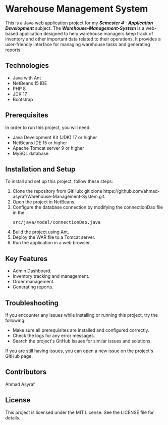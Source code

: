# Warehouse Management System
This is a Java web application project for my <i><b>Semester 4 - Application Development</b></i> subject. The <i><b>Warehouse-Management-System</b></i> is a web-based application designed to help warehouse managers keep track of inventory and other important data related to their operations. It provides a user-friendly interface for managing warehouse tasks and generating reports.

<h2>Technologies</h2>
<ul>
  <li> Java with Ant </li>
  <li> NetBeans 15 IDE </li>
  <li> PHP 8 </li>
  <li> JDK 17 </li>
  <li> Bootstrap </li>
</ul>

<h2>Prerequisites</h2>
In order to run this project, you will need:

<ul>
  <li> Java Development Kit (JDK) 17 or higher </li>
  <li> NetBeans IDE 15 or higher </li>
  <li> Apache Tomcat server 9 or higher </li>
  <li> MySQL database </li>
</ul>

<h2>Installation and Setup</h2>
To install and set up this project, follow these steps:

<ol>
  <li> Clone the repository from GitHub: git clone https://github.com/ahmad-asyraf/Warehouse-Management-System.git. </li>
  <li> Open the project in NetBeans. </li>
  <li> Configure the database connection by modifying the connectionDao file in the <pre>src/java/model/connectionDao.java</pre> </li>
  <li> Build the project using Ant. </li>
  <li> Deploy the WAR file to a Tomcat server. </li>
  <li> Run the application in a web browser. </li>
</ol>

<h2>Key Features</h2>
<ul>
  <li> Admin Dashboard. </li>
  <li> Inventory tracking and management. </li>
  <li> Order management. </li>
  <li> Generating reports. </li>
</ul>

<h2>Troubleshooting</h2>
If you encounter any issues while installing or running this project, try the following:

<ul>
  <li> Make sure all prerequisites are installed and configured correctly. </li>
  <li> Check the logs for any error messages. </li>
  <li> Search the project's GitHub Issues for similar issues and solutions. </li>
</ul>

If you are still having issues, you can open a new issue on the project's GitHub page.

<h2>Contributors</h2>
Ahmad Asyraf

<h2>License</h2>
This project is licensed under the MIT License. See the LICENSE file for details.
